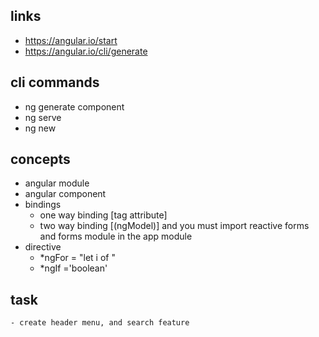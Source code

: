 ## links
- https://angular.io/start
- https://angular.io/cli/generate


## cli commands
- ng generate component <NAME>
- ng serve
- ng new

## concepts
- angular module
- angular component 
- bindings
    - one way binding [tag attribute]
    - two way binding [(ngModel)] and you must import reactive forms and forms module in the app module
- directive
    - *ngFor = "let i of <class var>"
    - *ngIf ='boolean'

## task 
    - create header menu, and search feature